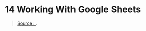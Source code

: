 14 Working With Google Sheets
===


> [Source : ](https://).
<!--stackedit_data:
eyJoaXN0b3J5IjpbMjA3MTQxNzM1XX0=
-->